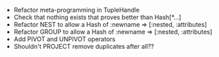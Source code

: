 * Refactor meta-programming in TupleHandle
* Check that nothing exists that proves better than Hash[*...]
* Refactor NEST to allow a Hash of :newname => [:nested, :attributes]
* Refactor GROUP to allow a Hash of :newname => [:nested, :attributes]
* Add PIVOT and UNPIVOT operators
* Shouldn't PROJECT remove duplicates after all??
